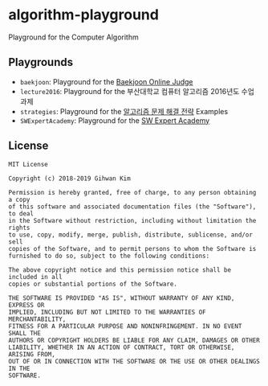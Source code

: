 # algorithm-playground

Playground for the Computer Algorithm

## Playgrounds

- `baekjoon`: Playground for the [Baekjoon Online Judge]
- `lecture2016`: Playground for the 부산대학교 컴퓨터 알고리즘 2016년도 수업 과제
- `strategies`: Playground for the [알고리즘 문제 해결 전략] Examples
- `SWExpertAcademy`: Playground for the [SW Expert Academy]

## License

```
MIT License

Copyright (c) 2018-2019 Gihwan Kim

Permission is hereby granted, free of charge, to any person obtaining a copy
of this software and associated documentation files (the "Software"), to deal
in the Software without restriction, including without limitation the rights
to use, copy, modify, merge, publish, distribute, sublicense, and/or sell
copies of the Software, and to permit persons to whom the Software is
furnished to do so, subject to the following conditions:

The above copyright notice and this permission notice shall be included in all
copies or substantial portions of the Software.

THE SOFTWARE IS PROVIDED "AS IS", WITHOUT WARRANTY OF ANY KIND, EXPRESS OR
IMPLIED, INCLUDING BUT NOT LIMITED TO THE WARRANTIES OF MERCHANTABILITY,
FITNESS FOR A PARTICULAR PURPOSE AND NONINFRINGEMENT. IN NO EVENT SHALL THE
AUTHORS OR COPYRIGHT HOLDERS BE LIABLE FOR ANY CLAIM, DAMAGES OR OTHER
LIABILITY, WHETHER IN AN ACTION OF CONTRACT, TORT OR OTHERWISE, ARISING FROM,
OUT OF OR IN CONNECTION WITH THE SOFTWARE OR THE USE OR OTHER DEALINGS IN THE
SOFTWARE.
```


[Baekjoon Online Judge]: https://www.acmicpc.net
[알고리즘 문제 해결 전략]: http://book.algospot.com
[SW Expert Academy]: https://www.swexpertacademy.com